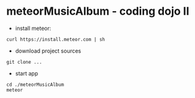 # meteorMusicAlbum - coding dojo II

* install meteor:
```
curl https://install.meteor.com | sh
```

* download project sources
```
git clone ...
```

* start app
```
cd ./meteorMusicAlbum
meteor
```
